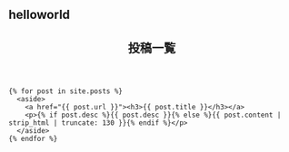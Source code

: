 ## helloworld
<title>
 {{ page.title }}
</title>

<main>
  <section>
    <header>
      <h2>投稿一覧</h2>
    </header>

    {% for post in site.posts %}
      <aside>
        <a href="{{ post.url }}"><h3>{{ post.title }}</h3></a>
        <p>{% if post.desc %}{{ post.desc }}{% else %}{{ post.content | strip_html | truncate: 130 }}{% endif %}</p>
      </aside>  
    {% endfor %}
  </section>
</main>
